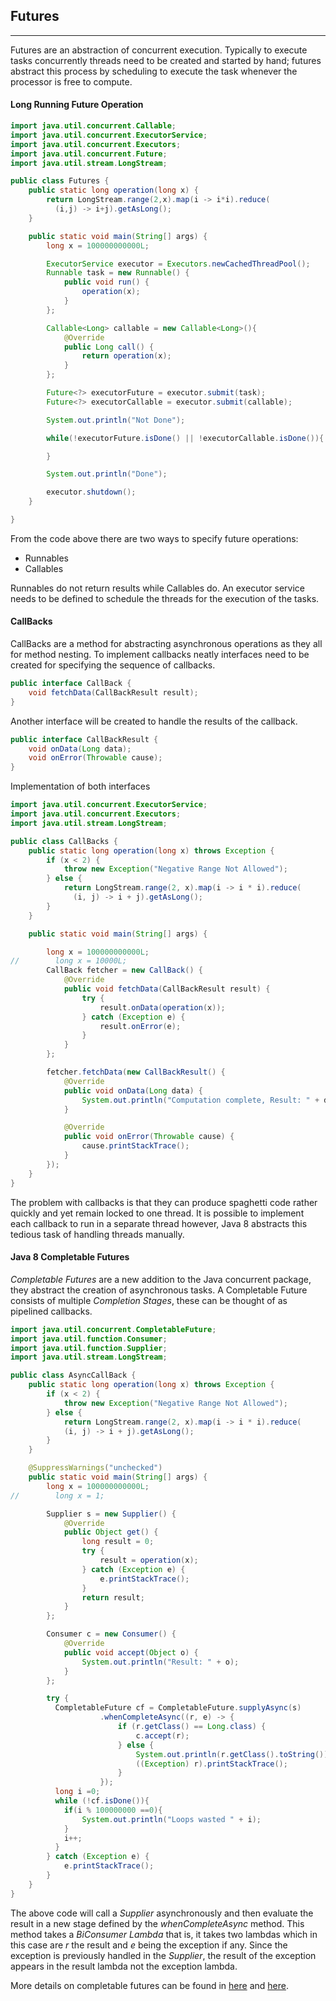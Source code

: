 ## Futures

----



Futures are an abstraction of concurrent execution. Typically to execute tasks concurrently threads need to be created and started by hand; futures abstract this process by scheduling to execute the task whenever the processor is free to compute.

#### Long Running Future Operation

```java
import java.util.concurrent.Callable;
import java.util.concurrent.ExecutorService;
import java.util.concurrent.Executors;
import java.util.concurrent.Future;
import java.util.stream.LongStream;

public class Futures {
    public static long operation(long x) {
        return LongStream.range(2,x).map(i -> i*i).reduce(
          (i,j) -> i+j).getAsLong();
    }

    public static void main(String[] args) {
        long x = 100000000000L;

        ExecutorService executor = Executors.newCachedThreadPool();
        Runnable task = new Runnable() {
            public void run() {
                operation(x);
            }
        };

        Callable<Long> callable = new Callable<Long>(){
            @Override
            public Long call() {
                return operation(x);
            }
        };

        Future<?> executorFuture = executor.submit(task);
        Future<?> executorCallable = executor.submit(callable);

        System.out.println("Not Done");

        while(!executorFuture.isDone() || !executorCallable.isDone()){

        }

        System.out.println("Done");

        executor.shutdown();
    }

}
```

From the code above there are two ways to specify future operations:
- Runnables
- Callables

Runnables do not return results while Callables do. An executor service needs to be defined to schedule the threads for the execution of the tasks.

#### CallBacks
CallBacks are a method for abstracting asynchronous operations as they all for method nesting. To implement callbacks neatly interfaces need to be created for specifying the sequence of callbacks.

```java
public interface CallBack {
    void fetchData(CallBackResult result);
}
```

Another interface will be created to handle the results of the callback.

```java
public interface CallBackResult {
    void onData(Long data);
    void onError(Throwable cause);
}
```

Implementation of both interfaces

```java
import java.util.concurrent.ExecutorService;
import java.util.concurrent.Executors;
import java.util.stream.LongStream;

public class CallBacks {
    public static long operation(long x) throws Exception {
        if (x < 2) {
            throw new Exception("Negative Range Not Allowed");
        } else {
            return LongStream.range(2, x).map(i -> i * i).reduce(
              (i, j) -> i + j).getAsLong();
        }
    }

    public static void main(String[] args) {

        long x = 100000000000L;
//        long x = 10000L;
        CallBack fetcher = new CallBack() {
            @Override
            public void fetchData(CallBackResult result) {
                try {
                    result.onData(operation(x));
                } catch (Exception e) {
                    result.onError(e);
                }
            }
        };

        fetcher.fetchData(new CallBackResult() {
            @Override
            public void onData(Long data) {
                System.out.println("Computation complete, Result: " + data);
            }

            @Override
            public void onError(Throwable cause) {
                cause.printStackTrace();
            }
        });
    }
}
```
The problem with callbacks is that they can produce spaghetti code rather quickly and yet remain locked to one thread. It is possible to implement each callback to run in a separate thread however, Java 8 abstracts this tedious task of handling threads manually.

#### Java 8 Completable Futures
*Completable Futures* are a new addition to the Java concurrent package, they abstract the creation of asynchronous tasks. A Completable Future consists of multiple *Completion Stages*, these can be thought of as pipelined callbacks.

```java
import java.util.concurrent.CompletableFuture;
import java.util.function.Consumer;
import java.util.function.Supplier;
import java.util.stream.LongStream;

public class AsyncCallBack {
    public static long operation(long x) throws Exception {
        if (x < 2) {
            throw new Exception("Negative Range Not Allowed");
        } else {
            return LongStream.range(2, x).map(i -> i * i).reduce(
            (i, j) -> i + j).getAsLong();
        }
    }

    @SuppressWarnings("unchecked")
    public static void main(String[] args) {
        long x = 100000000000L;
//        long x = 1;

        Supplier s = new Supplier() {
            @Override
            public Object get() {
                long result = 0;
                try {
                    result = operation(x);
                } catch (Exception e) {
                    e.printStackTrace();
                }
                return result;
            }
        };

        Consumer c = new Consumer() {
            @Override
            public void accept(Object o) {
                System.out.println("Result: " + o);
            }
        };

        try {
          CompletableFuture cf = CompletableFuture.supplyAsync(s)
                    .whenCompleteAsync((r, e) -> {
                        if (r.getClass() == Long.class) {
                            c.accept(r);
                        } else {
                            System.out.println(r.getClass().toString());
                            ((Exception) r).printStackTrace();
                        }
                    });
          long i =0;
          while (!cf.isDone()){
            if(i % 100000000 ==0){
                System.out.println("Loops wasted " + i);
            }
            i++;
          }
        } catch (Exception e) {
            e.printStackTrace();
        }
    }
}
```

The above code will call a *Supplier* asynchronously and then evaluate the result in a new stage defined by the *whenCompleteAsync* method. This method takes a *BiConsumer Lambda* that is, it takes two lambdas which in this case are *r* the result and *e* being the exception if any. Since the exception is previously handled in the *Supplier*, the result of the exception appears in the result lambda not the exception lambda.

More details on completable futures can be found in [here](http://www.deadcoderising.com/java8-writing-asynchronous-code-with-completablefuture) and [here](http://www.baeldung.com/java-completablefuture).